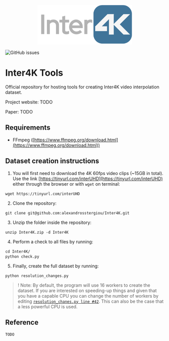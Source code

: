 <p align="center">
<img src="./images/inter4k.png" width="300" />
</p>

![GitHub issues](https://img.shields.io/badge/licence-CC--NC--SA-lightgrey.svg)

# Inter4K Tools
Official repository for hosting tools for creating Inter4K video interpolation dataset.

Project website: TODO

Paper: TODO

## Requirements

- FFmpeg ([https://www.ffmpeg.org/download.html](https://www.ffmpeg.org/download.html))

## Dataset creation instructions

1. You will first need to download the 4K 60fps video clips (~15GB in total). Use the link [https://tinyurl.com/interUHD](https://tinyurl.com/interUHD) either through the browser or with `wget` on terminal:
```
wget https://tinyurl.com/interUHD
```

2. Clone the repository:
```
git clone git@github.com:alexandrosstergiou/Inter4K.git
```

3. Unzip the folder inside the repository:
```
unzip Inter4K.zip -d Inter4K
```

4. Perform a check to all files by running:
```
cd Inter4K/
python check.py
```

5. Finally, create the full dataset by running:
```
python resolution_changes.py
```

> ! Note: By default, the program will use 16 workers to create the dataset. If you are interested on speeding-up things and given that you have a capable CPU you can change the number of workers by editing [`resolution_chanes.py line #42`](https://github.com/alexandrosstergiou/Inter4K/blob/c3469f9439e85403177c12250ab75716c5b4772c/resolution_changes.py#L42). This can also be the case that a less powerful CPU is used.

## Reference

```
TODO
```
